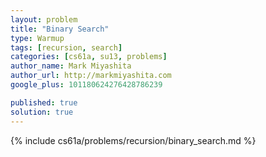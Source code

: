 ```yaml
---
layout: problem
title: "Binary Search"
type: Warmup
tags: [recursion, search]
categories: [cs61a, su13, problems]
author_name: Mark Miyashita
author_url: http://markmiyashita.com
google_plus: 101180624276428786239

published: true
solution: true
---
```


{% include cs61a/problems/recursion/binary_search.md %}